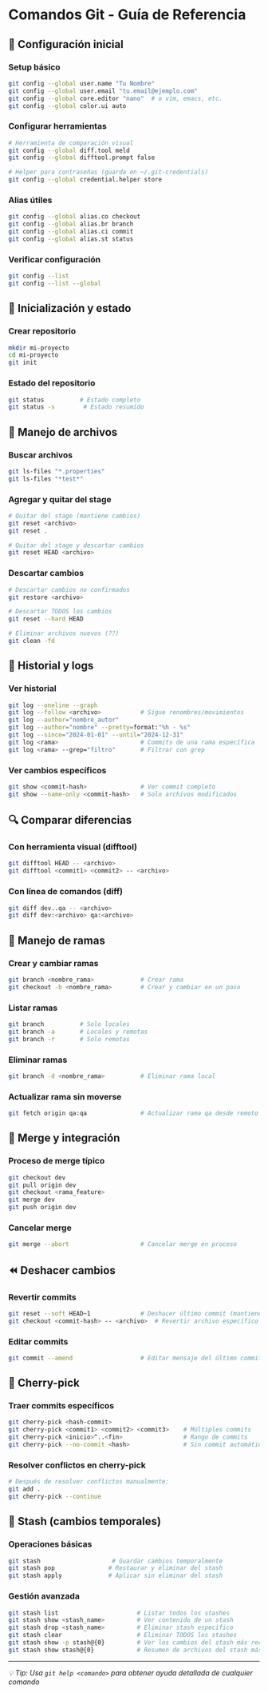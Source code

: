 # Comandos Git - Guía de Referencia

## 🔧 Configuración inicial

### Setup básico
```bash
git config --global user.name "Tu Nombre"
git config --global user.email "tu.email@ejemplo.com"
git config --global core.editor "nano"  # o vim, emacs, etc.
git config --global color.ui auto
```

### Configurar herramientas
```bash
# Herramienta de comparación visual
git config --global diff.tool meld
git config --global difftool.prompt false

# Helper para contraseñas (guarda en ~/.git-credentials)
git config --global credential.helper store
```

### Alias útiles
```bash
git config --global alias.co checkout
git config --global alias.br branch
git config --global alias.ci commit
git config --global alias.st status
```

### Verificar configuración
```bash
git config --list
git config --list --global
```

## 🚀 Inicialización y estado

### Crear repositorio
```bash
mkdir mi-proyecto
cd mi-proyecto
git init
```

### Estado del repositorio
```bash
git status          # Estado completo
git status -s        # Estado resumido
```

## 📁 Manejo de archivos

### Buscar archivos
```bash
git ls-files "*.properties"
git ls-files "*test*"
```

### Agregar y quitar del stage
```bash
# Quitar del stage (mantiene cambios)
git reset <archivo>
git reset .

# Quitar del stage y descartar cambios
git reset HEAD <archivo>
```

### Descartar cambios
```bash
# Descartar cambios no confirmados
git restore <archivo>

# Descartar TODOS los cambios
git reset --hard HEAD

# Eliminar archivos nuevos (??)
git clean -fd
```

## 📜 Historial y logs

### Ver historial
```bash
git log --oneline --graph
git log --follow <archivo>           # Sigue renombres/movimientos
git log --author="nombre_autor"
git log --author="nombre" --pretty=format:"%h - %s"
git log --since="2024-01-01" --until="2024-12-31"
git log <rama>                       # Commits de una rama específica
git log <rama> --grep="filtro"       # Filtrar con grep
```

### Ver cambios específicos
```bash
git show <commit-hash>               # Ver commit completo
git show --name-only <commit-hash>   # Solo archivos modificados
```

## 🔍 Comparar diferencias

### Con herramienta visual (difftool)
```bash
git difftool HEAD -- <archivo>
git difftool <commit1> <commit2> -- <archivo>
```

### Con línea de comandos (diff)
```bash
git diff dev..qa -- <archivo>
git diff dev:<archivo> qa:<archivo>
```

## 🌿 Manejo de ramas

### Crear y cambiar ramas
```bash
git branch <nombre_rama>             # Crear rama
git checkout -b <nombre_rama>        # Crear y cambiar en un paso
```

### Listar ramas
```bash
git branch          # Solo locales
git branch -a       # Locales y remotas
git branch -r       # Solo remotas
```

### Eliminar ramas
```bash
git branch -d <nombre_rama>          # Eliminar rama local
```

### Actualizar rama sin moverse
```bash
git fetch origin qa:qa               # Actualizar rama qa desde remoto
```

## 🔄 Merge y integración

### Proceso de merge típico
```bash
git checkout dev
git pull origin dev
git checkout <rama_feature>
git merge dev
git push origin dev
```

### Cancelar merge
```bash
git merge --abort                    # Cancelar merge en proceso
```

## ⏪ Deshacer cambios

### Revertir commits
```bash
git reset --soft HEAD~1              # Deshacer último commit (mantiene cambios)
git checkout <commit-hash> -- <archivo>  # Revertir archivo específico
```

### Editar commits
```bash
git commit --amend                   # Editar mensaje del último commit
```

## 🍒 Cherry-pick

### Traer commits específicos
```bash
git cherry-pick <hash-commit>
git cherry-pick <commit1> <commit2> <commit3>    # Múltiples commits
git cherry-pick <inicio>^..<fin>                 # Rango de commits
git cherry-pick --no-commit <hash>               # Sin commit automático
```

### Resolver conflictos en cherry-pick
```bash
# Después de resolver conflictos manualmente:
git add .
git cherry-pick --continue
```

## 💾 Stash (cambios temporales)

### Operaciones básicas
```bash
git stash                    # Guardar cambios temporalmente
git stash pop               # Restaurar y eliminar del stash
git stash apply             # Aplicar sin eliminar del stash
```

### Gestión avanzada
```bash
git stash list                      # Listar todos los stashes
git stash show <stash_name>         # Ver contenido de un stash
git stash drop <stash_name>         # Eliminar stash específico
git stash clear                     # Eliminar TODOS los stashes
git stash show -p stash@{0}         # Ver los cambios del stash más reciente (stash@{0})
git stash show stash@{0}            # Resumen de archivos del stash más reciente
```

---

*💡 Tip: Usa `git help <comando>` para obtener ayuda detallada de cualquier comando*